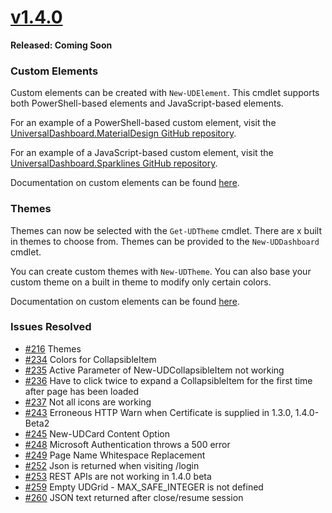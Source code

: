 # [v1.4.0](https://www.powershellgallery.com/packages/UniversalDashboard/1.4.0)

**Released: Coming Soon**

### Custom Elements

Custom elements can be created with `New-UDElement`. This cmdlet supports both PowerShell-based elements and JavaScript-based elements. 

For an example of a PowerShell-based custom element, visit the [UniversalDashboard.MaterialDesign GitHub repository](https://github.com/ironmansoftware/ud-material-design). 

For an example of a JavaScript-based custom element, visit the [UniversalDashboard.Sparklines GitHub repository](https://github.com/ironmansoftware/ud-sparklines).

Documentation on custom elements can be found [here](custom-components.md).

### Themes

Themes can now be selected with the `Get-UDTheme` cmdlet. There are x built in themes to choose from. Themes can be provided to the `New-UDDashboard` cmdlet. 

You can create custom themes with `New-UDTheme`. You can also base your custom theme on a built in theme to modify only certain colors. 

Documentation on custom elements can be found [here](themes.md).

### Issues Resolved

- [\#216](https://github.com/adamdriscoll/poshprotools/issues/216) Themes
- [\#234](https://github.com/adamdriscoll/poshprotools/issues/234) Colors for CollapsibleItem
- [\#235](https://github.com/adamdriscoll/poshprotools/issues/235) Active Parameter of New-UDCollapsibleItem not working
- [\#236](https://github.com/adamdriscoll/poshprotools/issues/236) Have to click twice to expand a CollapsibleItem for the first time after page has been loaded 
- [\#237](https://github.com/adamdriscoll/poshprotools/issues/237) Not all icons are working
- [\#243](https://github.com/adamdriscoll/poshprotools/issues/243) Erroneous HTTP Warn when Certificate is supplied in 1.3.0, 1.4.0-Beta2
- [\#245](https://github.com/adamdriscoll/poshprotools/issues/245) New-UDCard Content Option
- [\#248](https://github.com/adamdriscoll/poshprotools/issues/248) Microsoft Authentication throws a 500 error
- [\#249](https://github.com/adamdriscoll/poshprotools/issues/249) Page Name Whitespace Replacement
- [\#252](https://github.com/adamdriscoll/poshprotools/issues/252) Json is returned when visiting /login
- [\#253](https://github.com/adamdriscoll/poshprotools/issues/253) REST APIs are not working in 1.4.0 beta
- [\#259](https://github.com/adamdriscoll/poshprotools/issues/259) Empty UDGrid - MAX_SAFE_INTEGER is not defined
- [\#260](https://github.com/adamdriscoll/poshprotools/issues/260) JSON text returned after close/resume session
